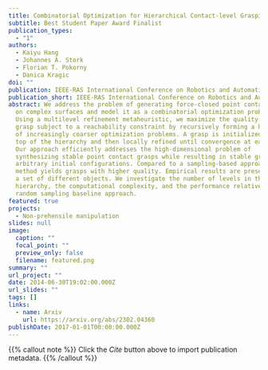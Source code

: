 ```yaml
---
title: Combinatorial Optimization for Hierarchical Contact-level Grasping
subtitle: Best Student Paper Award Finalist
publication_types:
  - "1"
authors:
  - Kaiyu Hang
  - Johannes A. Stork
  - Florian T. Pokorny
  - Danica Kragic
doi: ""
publication: IEEE-RAS International Conference on Robotics and Automation (ICRA)
publication_short: IEEE-RAS International Conference on Robotics and Automation (ICRA)
abstract: We address the problem of generating force-closed point contact grasps
  on complex surfaces and model it as a combinatorial optimization problem.
  Using a multilevel refinement metaheuristic, we maximize the quality of a
  grasp subject to a reachability constraint by recursively forming a hierarchy
  of increasingly coarser optimization problems. A grasp is initialized at the
  top of the hierarchy and then locally refined until convergence at each level.
  Our approach efficiently addresses the high-dimensional problem of
  synthesizing stable point contact grasps while resulting in stable grasps from
  arbitrary initial configurations. Compared to a sampling-based approach, our
  method yields grasps with higher quality. Empirical results are presented for
  a set of different objects. We investigate the number of levels in the
  hierarchy, the computational complexity, and the performance relative to a
  random sampling baseline approach.
featured: true
projects:
  - Non-prehensile manipulation
slides: null
image:
  caption: ""
  focal_point: ""
  preview_only: false
  filename: featured.png
summary: ""
url_project: ""
date: 2014-06-30T19:02:00.000Z
url_slides: ""
tags: []
links:
  - name: Arxiv
    url: https://arxiv.org/abs/2302.04360
publishDate: 2017-01-01T00:00:00.000Z
---
```


{{% callout note %}}
Click the _Cite_ button above to import publication metadata.
{{% /callout %}}


